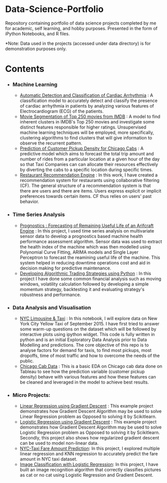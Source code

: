 # Data-Science-Portfolio
Repository containing portfolio of data science projects completed by me for academic, self learning, and hobby purposes. Presented in the form of iPython Notebooks, and R files.

*Note: Data used in the projects (accessed under data directory) is for demonstration purposes only.

# Contents

- ### Machine Learning
    - [Automatic Detection and Classification of Cardiac Arrhythmia](https://github.com/mustafashabbir10/Cardiac-Arrhythmia) : A classification model to accurately detect and classify the presence of cardiac arrhythmia in patients by analyzing various features of Electrocardiogram (ECG) of the patients.
    - [Movie Segmentation of Top 250 movies from IMDB](http://nbviewer.jupyter.org/github/mustafashabbir10/MovieClustering/blob/master/Data_Clustering_upload.ipynb) : A model to find inherent clusters in IMDB's Top 250 movies and investigate some distinct features responsible for higher ratings. Unsupervised machine learning techniques will be employed, more specifically, clustering algorithms to find clusters that will give information to observe the recurrent pattern.
    - [Prediction of Customer Pickup Density for Chicago Cabs](https://github.com/mustafashabbir10/Chicago-Cab-Data) : A predictive model which aims to forecast the total trip amount and number of rides from a particular location at a given hour of the day so that Taxi Companies can can allocate their resources effectively by diverting the cabs to a specific location during specific times.
     - [Restaurant Recommendation Engine](http://nbviewer.jupyter.org/github/mustafashabbir10/Yelp-Recommender-System/blob/master/Recommender_System.ipynb) : In this work, I have created a recommendation system for restaurants using collaborative filtering (CF). The general structure of a recommendation system is that there are users and there are items. Users express explicit or implicit preferences towards certain items. CF thus relies on users' past behavior.
    

- ### Time Series Analysis
    - [Prognostics : Forecasting of Remaining Useful Life of an Arifcraft Engine](https://github.com/mustafashabbir10/Prognosis) : In this project, I used time series analysis on multivariate sensor data to develop a prognostics based machine health performance assessment algorithm. Sensor data was used to extract the health index of the machine which was then modelled using Polynomial Curve Fitting, ARIMA models and Single Layer Perceptron to forecast the reamining useful life of the machine. This system helped in reducing downtime operations cost and aid in decision making for predictive maintenance.
    - [Developing Algorithmic Trading Strategies using Python](http://nbviewer.jupyter.org/github/mustafashabbir10/Algorithmic-Trading/blob/master/Algorithmic_Trading.ipynb) : In this project I have done some common financial analysis such as moving windows, volatility calculation followed by developing a simple momentum strategy, backtesting it and evaluating strategy's robustness and performance.

- ### Data Analysis and Visualisation
    - [NYC Limousine & Taxi](http://nbviewer.jupyter.org/github/mustafashabbir10/New-York-Taxi-Data/blob/master/EDA.ipynb) : In this notebook, I will explore data on New York City Yellow Taxi of September 2015. I have first tried to answer some warm-up questions on the dataset which will be followed by interactive plots using ipython widget. This code is fully written in python and is an initial Exploratory Data Analysis prior to Data Modelling and predictions. The core objective of this repo is to analyse factors for demand for taxis, to find most pickups, most dropoffs, time of most traffic and how to overcome the needs of the public.
    - [Chicago Cab Data](https://github.com/mustafashabbir10/Chicago-Cab-Data/blob/master/EDA.pdf) : This is a basic EDA on Chicago cab data done on Tableau to see how the prediction variable (customer pickup density) behave with various features and how these features can be cleaned and leveraged in the model to achieve best results. 

- ### Micro Projects: 
    - [Linear Regression using Gradient Descent](https://github.com/mustafashabbir10/Linear-Regression) : This example project demonstrates how Gradient Descent Algorithm may be used to solve Linear Regression problem as Opposed to solving it by Scikitlearn.
    - [Logistic Regression using Gradient Descent](https://github.com/mustafashabbir10/Logistic-Regression) : This example project demonstrates how Gradient Descent Algorithm may be used to solve Logistic Regression problem as Opposed to solving it by Scikitlearn. Secondly, this project also shows how regularized gradient descent can be used to model non-linear data.
    - [NYC-Taxi Fare Amount Prediction](https://github.com/mustafashabbir10/New-York-Taxi-Data): In this project, I explored multiple linear regression and KNN regression to accurately predict the fare amount in NYC taxi dataset.
    - [Image Classification with Logistic Regression](https://github.com/mustafashabbir10/CatorNoCat/blob/master/Logistic_Regression.ipynb): In this project, I have built an image recognition algorithm that correctly classifies pictures as cat or no cat using Logistic Regression and Gradient Descent.
